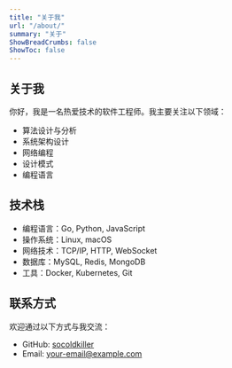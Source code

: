 ```yaml
---
title: "关于我"
url: "/about/"
summary: "关于"
ShowBreadCrumbs: false
ShowToc: false
---
```


## 关于我

你好，我是一名热爱技术的软件工程师。我主要关注以下领域：

- 算法设计与分析
- 系统架构设计
- 网络编程
- 设计模式
- 编程语言

## 技术栈

- 编程语言：Go, Python, JavaScript
- 操作系统：Linux, macOS
- 网络技术：TCP/IP, HTTP, WebSocket
- 数据库：MySQL, Redis, MongoDB
- 工具：Docker, Kubernetes, Git

## 联系方式

欢迎通过以下方式与我交流：

- GitHub: [socoldkiller](https://github.com/socoldkiller)
- Email: [your-email@example.com](mailto:your-email@example.com)
